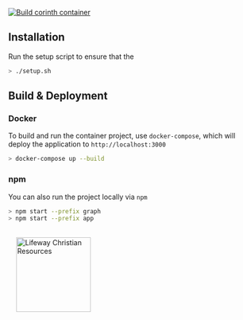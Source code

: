[![Build corinth container](https://github.com/anigenero/corinth-code-challenge/actions/workflows/build.yml/badge.svg)](https://github.com/anigenero/corinth-code-challenge/actions/workflows/build.yml)

## Installation
Run the setup script to ensure that the 
```bash
> ./setup.sh
```

## Build & Deployment

### Docker

To build and run the container project, use `docker-compose`, which will deploy the application
to `http://localhost:3000`

```bash
> docker-compose up --build
```

### npm

You can also run the project locally via `npm`

```bash
> npm start --prefix graph
> npm start --prefix app
```

<div class="footer">
  <img src="https://commerce-notification-service-uat.s3.amazonaws.com/emails/Lifewaylogo__RGB_gray_flat.png" alt="Lifeway Christian Resources" width="150" style="padding: 1rem;">
</div>
